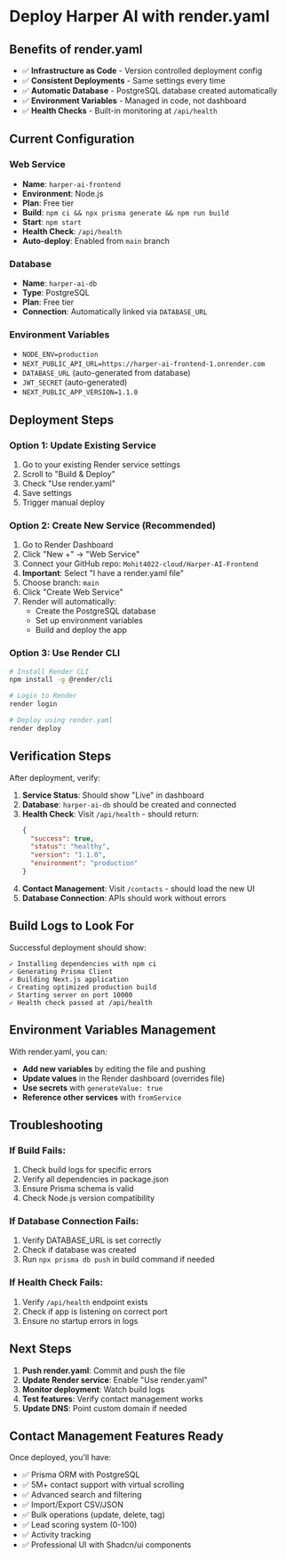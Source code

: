 # Deploy Harper AI with render.yaml

## Benefits of render.yaml
- ✅ **Infrastructure as Code** - Version controlled deployment config
- ✅ **Consistent Deployments** - Same settings every time
- ✅ **Automatic Database** - PostgreSQL database created automatically
- ✅ **Environment Variables** - Managed in code, not dashboard
- ✅ **Health Checks** - Built-in monitoring at `/api/health`

## Current Configuration

### Web Service
- **Name**: `harper-ai-frontend`
- **Environment**: Node.js
- **Plan**: Free tier
- **Build**: `npm ci && npx prisma generate && npm run build`
- **Start**: `npm start`
- **Health Check**: `/api/health`
- **Auto-deploy**: Enabled from `main` branch

### Database
- **Name**: `harper-ai-db`
- **Type**: PostgreSQL
- **Plan**: Free tier
- **Connection**: Automatically linked via `DATABASE_URL`

### Environment Variables
- `NODE_ENV=production`
- `NEXT_PUBLIC_API_URL=https://harper-ai-frontend-1.onrender.com`
- `DATABASE_URL` (auto-generated from database)
- `JWT_SECRET` (auto-generated)
- `NEXT_PUBLIC_APP_VERSION=1.1.0`

## Deployment Steps

### Option 1: Update Existing Service
1. Go to your existing Render service settings
2. Scroll to "Build & Deploy"
3. Check "Use render.yaml"
4. Save settings
5. Trigger manual deploy

### Option 2: Create New Service (Recommended)
1. Go to Render Dashboard
2. Click "New +" → "Web Service"
3. Connect your GitHub repo: `Mohit4022-cloud/Harper-AI-Frontend`
4. **Important**: Select "I have a render.yaml file"
5. Choose branch: `main`
6. Click "Create Web Service"
7. Render will automatically:
   - Create the PostgreSQL database
   - Set up environment variables
   - Build and deploy the app

### Option 3: Use Render CLI
```bash
# Install Render CLI
npm install -g @render/cli

# Login to Render
render login

# Deploy using render.yaml
render deploy
```

## Verification Steps

After deployment, verify:

1. **Service Status**: Should show "Live" in dashboard
2. **Database**: `harper-ai-db` should be created and connected
3. **Health Check**: Visit `/api/health` - should return:
   ```json
   {
     "success": true,
     "status": "healthy",
     "version": "1.1.0",
     "environment": "production"
   }
   ```
4. **Contact Management**: Visit `/contacts` - should load the new UI
5. **Database Connection**: APIs should work without errors

## Build Logs to Look For

Successful deployment should show:
```
✓ Installing dependencies with npm ci
✓ Generating Prisma Client
✓ Building Next.js application
✓ Creating optimized production build
✓ Starting server on port 10000
✓ Health check passed at /api/health
```

## Environment Variables Management

With render.yaml, you can:
- **Add new variables** by editing the file and pushing
- **Update values** in the Render dashboard (overrides file)
- **Use secrets** with `generateValue: true`
- **Reference other services** with `fromService`

## Troubleshooting

### If Build Fails:
1. Check build logs for specific errors
2. Verify all dependencies in package.json
3. Ensure Prisma schema is valid
4. Check Node.js version compatibility

### If Database Connection Fails:
1. Verify DATABASE_URL is set correctly
2. Check if database was created
3. Run `npx prisma db push` in build command if needed

### If Health Check Fails:
1. Verify `/api/health` endpoint exists
2. Check if app is listening on correct port
3. Ensure no startup errors in logs

## Next Steps

1. **Push render.yaml**: Commit and push the file
2. **Update Render service**: Enable "Use render.yaml"
3. **Monitor deployment**: Watch build logs
4. **Test features**: Verify contact management works
5. **Update DNS**: Point custom domain if needed

## Contact Management Features Ready

Once deployed, you'll have:
- ✅ Prisma ORM with PostgreSQL
- ✅ 5M+ contact support with virtual scrolling
- ✅ Advanced search and filtering
- ✅ Import/Export CSV/JSON
- ✅ Bulk operations (update, delete, tag)
- ✅ Lead scoring system (0-100)
- ✅ Activity tracking
- ✅ Professional UI with Shadcn/ui components